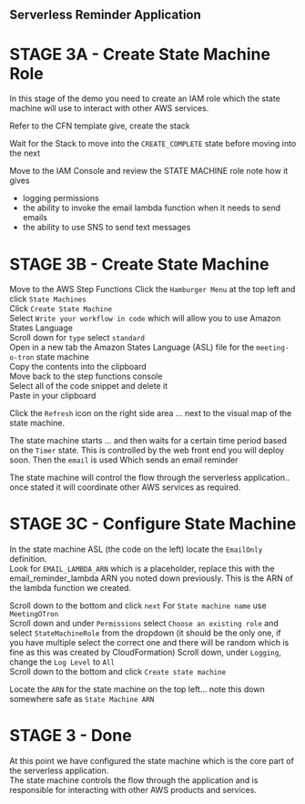 ## Serverless Reminder Application

# STAGE 3A - Create State Machine Role

In this stage of the demo you need to create an IAM role which the state machine will use to interact with other AWS services.  

Refer to the CFN template give, create the stack

Wait for the Stack to move into the `CREATE_COMPLETE` state before moving into the next 

Move to the IAM Console and review the STATE MACHINE role
note how it gives 

- logging permissions
- the ability to invoke the email lambda function when it needs to send emails
- the ability to use SNS to send text messages

# STAGE 3B - Create State Machine

Move to the AWS Step Functions
Click the `Hamburger Menu` at the top left and click `State Machines`  
Click `Create State Machine`  
Select `Write your workflow in code` which will allow you to use Amazon States Language  
Scroll down
for `type` select `standard`  
Open in a new tab the Amazon States Language (ASL) file for the `meeting-o-tron` state machine  
Copy the contents into the clipboard   
Move back to the step functions console   
Select all of the code snippet and delete it  
Paste in your clipboard  

Click the `Refresh` icon on the right side area ... next to the visual map of the state machine.    

The state machine starts ... and then waits for a certain time period based on the `Timer` state. This is controlled by the web front end you will deploy soon. Then the `email` is used Which sends an email reminder

The state machine will control the flow through the serverless application.. once stated it will coordinate other AWS services as required.  

# STAGE 3C - Configure State Machine

In the state machine ASL (the code on the left) locate the `EmailOnly` definition.  
Look for `EMAIL_LAMBDA_ARN` which is a placeholder, replace this with the email_reminder_lambda ARN you noted down previously. This is the ARN of the lambda function we created.

Scroll down to the bottom and click `next` 
For `State machine name` use `MeetingOTron`  
Scroll down and under `Permissions` select `Choose an existing role` and select `StateMachineRole` from the dropdown (it should be the only one, if you have multiple select the correct one and there will be random which is fine as this was created by CloudFormation)
Scroll down, under `Logging`, change the `Log Level` to `All`  
Scroll down to the bottom and click `Create state machine`  

Locate the `ARN` for the state machine on the top left... note this down somewhere safe as `State Machine ARN`  


# STAGE 3 - Done

At this point we have configured the state machine which is the core part of the serverless application.  
The state machine controls the flow through the application and is responsible for interacting with other AWS products and services.  

